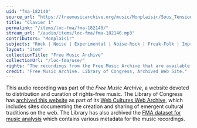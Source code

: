 ```yaml
---
uid: "fma-182140"
source_url: "https://freemusicarchive.org/music/Monplaisir/Sous_Tensions_Original_Soundtrack/Monplaisir_-_Sous_Tensions_Soundtrack_-_13_Clavier_1"
title: "Clavier 1"
permalink: "/items/loc-fma/fma-182140/"
stream_url: "/audio/items/loc-fma/fma-182140.mp3"
contributors: "Monplaisir"
subjects: "Rock | Noise | Experimental | Noise-Rock | Freak-Folk | Improv"
layout: "item"
collectionTitle: "Free Music Archive"
collectionUrl: "/loc-fma/use/"
rights: "The recordings from the Free Music Archive that are available on Citizen DJ have a CC0 1.0 Universal License (Public Domain Dedication) which means you can copy, modify, distribute and perform the work, even for commercial purposes, all without asking permission."
credit: "Free Music Archive. Library of Congress, Archived Web Site."
---
```


This audio recording was part of the _Free Music Archive_, a website devoted to distribution and curation of rights-free music. The Library of Congress has [archived this website](https://www.loc.gov/item/lcwaN0026492/) as part of its [Web Cultures Web Archive](https://www.loc.gov/collections/web-cultures-web-archive/about-this-collection/), which includes sites documenting the creation and sharing of emergent cultural traditions on the web. The Library has also archived the [FMA dataset for music analysis](https://catalog.loc.gov/vwebv/search?searchCode=LCCN&searchArg=2018655052&searchType=1&permalink=y) which contains various metadata for the music recordings.
